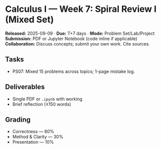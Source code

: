 # Calculus I — Week 7: Spiral Review I (Mixed Set)
**Released:** 2025-09-09 · **Due:** T+7 days · **Mode:** Problem Set/Lab/Project  
**Submission:** PDF or Jupyter Notebook (code inline if applicable)  
**Collaboration:** Discuss concepts; submit your own work. Cite sources.
## Tasks
- PS07: Mixed 15 problems across topics; 1-page mistake log.
## Deliverables
- Single PDF or `.ipynb` with working
- Brief reflection (≤150 words)

## Grading
- Correctness — 60%  
- Method & Clarity — 30%  
- Presentation — 10%
